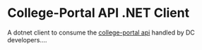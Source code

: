# College-Portal API .NET Client

A dotnet client to consume the [college-portal api](https://github.com/college-portal/college-portal) handled by DC developers....
